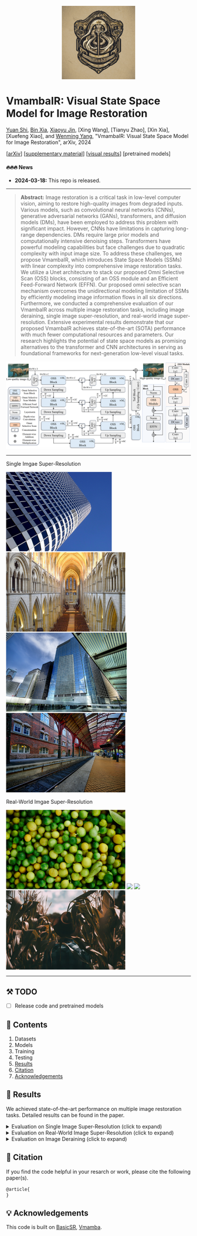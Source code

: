 <div align="center">
<p align="center"> <img src="figs/WechatIMG2431.jpg" width="200px"> </p>
</div>

# VmambaIR: Visual State Space Model for Image Restoration

[Yuan Shi](https://github.com/shiyuan7), [Bin Xia](https://github.com/Zj-BinXia), [Xiaoyu Jin](), [Xing Wang], [Tianyu Zhao], [Xin Xia], [Xuefeng Xiao], and [Wenming Yang](https://scholar.google.com/citations?user=vsE4nKcAAAAJ&hl=zh-CN), "VmambaIR: Visual State Space Model for Image Restoration", arXiv, 2024

[[arXiv]()] [[supplementary material]()] [[visual results]()] [pretrained models]

#### 🔥🔥🔥 News

- **2024-03-18:** This repo is released.

---

> **Abstract:** Image restoration is a critical task in low-level computer vision, aiming to restore high-quality images from degraded inputs. Various models, such as convolutional neural networks (CNNs), generative adversarial networks (GANs), transformers, and diffusion models (DMs), have been employed to address this problem with significant impact. However, CNNs have limitations in capturing long-range dependencies. DMs require large prior models and computationally intensive denoising steps. Transformers have powerful modeling capabilities but face challenges due to quadratic complexity with input image size. To address these challenges, we propose VmambaIR, which introduces State Space Models (SSMs) with linear complexity into comprehensive image restoration tasks. We utilize a Unet architecture to stack our proposed Omni Selective Scan (OSS) blocks, consisting of an OSS module and an Efficient Feed-Forward Network (EFFN). Our proposed omni selective scan mechanism overcomes the unidirectional modeling limitation of SSMs by efficiently modeling image information flows in all six directions. Furthermore, we conducted a comprehensive evaluation of our VmambaIR across multiple image restoration tasks, including image deraining, single image super-resolution, and real-world image super-resolution. Extensive experimental results demonstrate that our proposed VmambaIR achieves state-of-the-art (SOTA) performance with much fewer computational resources and parameters. Our research highlights the potential of state space models as promising alternatives to the transformer and CNN architectures in serving as foundational frameworks for next-generation low-level visual tasks.

![](figs/Snipaste_2024-03-18_21-18-39.png)

---
Single Imgae Super-Resolution

[<img src="figs/img_005_mamba.png" height="216"/>](https://imgsli.com/MjQ4MjE2) [<img src="figs/img_065_mamba.png" height="216"/>](https://imgsli.com/MjQ4MjE5) [<img src="figs/img_061_mamba.png" height="216"/>](https://imgsli.com/MjQ4MjIw) [<img src="figs/img_098_mamba.png" height="216"/>](https://imgsli.com/MjQ4MjIx)


Real-World Imgae Super-Resolution

[<img src="figs/0802_mamba.png" height="216"/>](https://imgsli.com/MjQ4MjA4) [<img src="figs/0849_mamba.png" height="216"/>](https://imgsli.com/MjQ4MjEw) [<img src="figs/0891_mamba.png" height="216"/>](https://imgsli.com/MjQ4MjEx) [<img src="figs/0893_mamba.png" height="216"/>](https://imgsli.com/MjIyMzA4)



---


## ⚒️ TODO

* [ ] Release code and pretrained models

## 🔗 Contents

1. Datasets
1. Models
1. Training
1. Testing
1. [Results](#results)
1. [Citation](#citation)
1. [Acknowledgements](#acknowledgements)

## <a name="results"></a>🔎 Results

We achieved state-of-the-art performance on multiple image restoration tasks. Detailed results can be found in the paper.

<details>
<summary>Evaluation on Single Image Super-Resolution (click to expand)</summary>


- quantitative comparisons in Table 1 of the main paper

<p align="center">
  <img width="900" src="figs/Snipaste_2024-03-18_21-51-46.png">
</p>



- visual comparison in Figure 5 of the main paper

<p align="center">
  <img width="900" src="figs/Snipaste_2024-03-18_21-53-07.png">
</p>
</details>



<details>
<summary>Evaluation on Real-World Image Super-Resolution (click to expand)</summary>



- quantitative comparisons in Table 2 of the main paper

<p align="center">
  <img width="900" src="figs/Snipaste_2024-03-18_21-54-35.png">
</p>


- visual comparison in Figure 6 of the main paper

<p align="center">
  <img width="900" src="figs/Snipaste_2024-03-18_21-55-06.png">
</p>

</details>


<details>
<summary>Evaluation on Image Deraining (click to expand)</summary>



- quantitative comparisons in Table 2 of the main paper

<p align="center">
  <img width="900" src="figs/Snipaste_2024-03-18_21-56-16.png">
</p>


- visual comparison in Figure 6 of the main paper

<p align="center">
  <img width="900" src="figs/Snipaste_2024-03-18_21-56-24.png">
</p>

</details>

## <a name="citation"></a>📎 Citation

If you find the code helpful in your resarch or work, please cite the following paper(s).

```
@article{
}
```

## <a name="acknowledgements"></a>💡 Acknowledgements

This code is built on [BasicSR](https://github.com/XPixelGroup/BasicSR), [Vmamba](https://github.com/MzeroMiko/VMamba).

